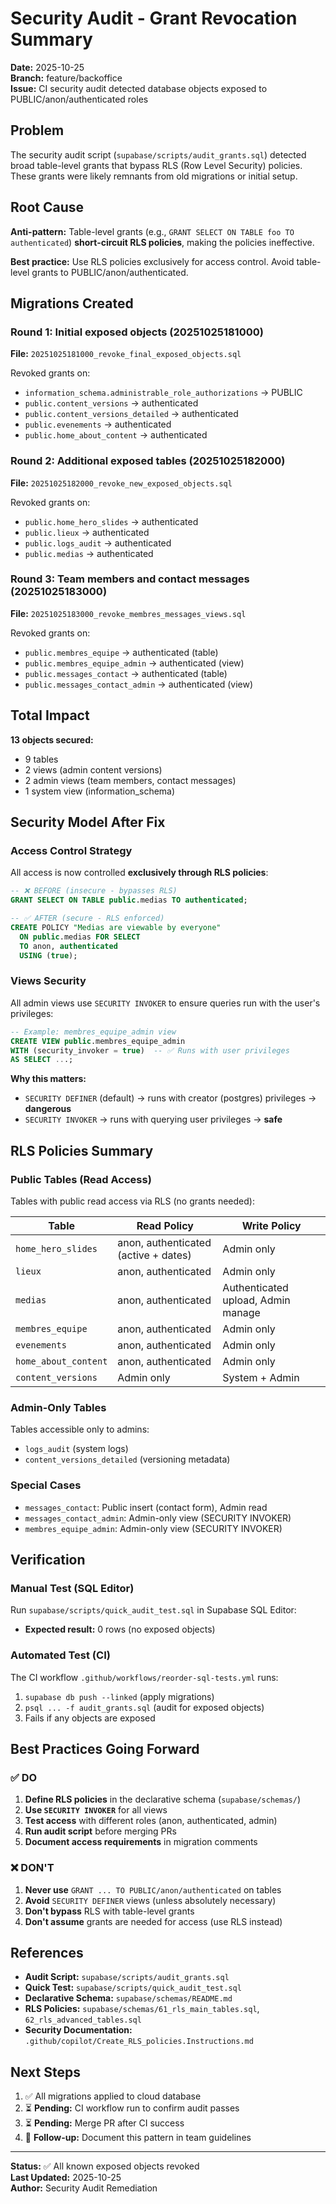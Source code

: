 # Security Audit - Grant Revocation Summary

**Date:** 2025-10-25  
**Branch:** feature/backoffice  
**Issue:** CI security audit detected database objects exposed to PUBLIC/anon/authenticated roles

## Problem

The security audit script (`supabase/scripts/audit_grants.sql`) detected broad table-level grants that bypass RLS (Row Level Security) policies. These grants were likely remnants from old migrations or initial setup.

## Root Cause

**Anti-pattern:** Table-level grants (e.g., `GRANT SELECT ON TABLE foo TO authenticated`) **short-circuit RLS policies**, making the policies ineffective.

**Best practice:** Use RLS policies exclusively for access control. Avoid table-level grants to PUBLIC/anon/authenticated.

## Migrations Created

### Round 1: Initial exposed objects (20251025181000)

**File:** `20251025181000_revoke_final_exposed_objects.sql`

Revoked grants on:
- `information_schema.administrable_role_authorizations` → PUBLIC
- `public.content_versions` → authenticated
- `public.content_versions_detailed` → authenticated
- `public.evenements` → authenticated
- `public.home_about_content` → authenticated

### Round 2: Additional exposed tables (20251025182000)

**File:** `20251025182000_revoke_new_exposed_objects.sql`

Revoked grants on:
- `public.home_hero_slides` → authenticated
- `public.lieux` → authenticated
- `public.logs_audit` → authenticated
- `public.medias` → authenticated

### Round 3: Team members and contact messages (20251025183000)

**File:** `20251025183000_revoke_membres_messages_views.sql`

Revoked grants on:
- `public.membres_equipe` → authenticated (table)
- `public.membres_equipe_admin` → authenticated (view)
- `public.messages_contact` → authenticated (table)
- `public.messages_contact_admin` → authenticated (view)

## Total Impact

**13 objects secured:**
- 9 tables
- 2 views (admin content versions)
- 2 admin views (team members, contact messages)
- 1 system view (information_schema)

## Security Model After Fix

### Access Control Strategy

All access is now controlled **exclusively through RLS policies**:

```sql
-- ❌ BEFORE (insecure - bypasses RLS)
GRANT SELECT ON TABLE public.medias TO authenticated;

-- ✅ AFTER (secure - RLS enforced)
CREATE POLICY "Medias are viewable by everyone"
  ON public.medias FOR SELECT
  TO anon, authenticated
  USING (true);
```

### Views Security

All admin views use `SECURITY INVOKER` to ensure queries run with the user's privileges:

```sql
-- Example: membres_equipe_admin view
CREATE VIEW public.membres_equipe_admin
WITH (security_invoker = true)  -- ✅ Runs with user privileges
AS SELECT ...;
```

**Why this matters:**
- `SECURITY DEFINER` (default) → runs with creator (postgres) privileges → **dangerous**
- `SECURITY INVOKER` → runs with querying user privileges → **safe**

## RLS Policies Summary

### Public Tables (Read Access)

Tables with public read access via RLS (no grants needed):

| Table | Read Policy | Write Policy |
|-------|-------------|--------------|
| `home_hero_slides` | anon, authenticated (active + dates) | Admin only |
| `lieux` | anon, authenticated | Admin only |
| `medias` | anon, authenticated | Authenticated upload, Admin manage |
| `membres_equipe` | anon, authenticated | Admin only |
| `evenements` | anon, authenticated | Admin only |
| `home_about_content` | anon, authenticated | Admin only |
| `content_versions` | Admin only | System + Admin |

### Admin-Only Tables

Tables accessible only to admins:

- `logs_audit` (system logs)
- `content_versions_detailed` (versioning metadata)

### Special Cases

- `messages_contact`: Public insert (contact form), Admin read
- `messages_contact_admin`: Admin-only view (SECURITY INVOKER)
- `membres_equipe_admin`: Admin-only view (SECURITY INVOKER)

## Verification

### Manual Test (SQL Editor)

Run `supabase/scripts/quick_audit_test.sql` in Supabase SQL Editor:
- **Expected result:** 0 rows (no exposed objects)

### Automated Test (CI)

The CI workflow `.github/workflows/reorder-sql-tests.yml` runs:
1. `supabase db push --linked` (apply migrations)
2. `psql ... -f audit_grants.sql` (audit for exposed objects)
3. Fails if any objects are exposed

## Best Practices Going Forward

### ✅ DO

1. **Define RLS policies** in the declarative schema (`supabase/schemas/`)
2. **Use `SECURITY INVOKER`** for all views
3. **Test access** with different roles (anon, authenticated, admin)
4. **Run audit script** before merging PRs
5. **Document access requirements** in migration comments

### ❌ DON'T

1. **Never use** `GRANT ... TO PUBLIC/anon/authenticated` on tables
2. **Avoid** `SECURITY DEFINER` views (unless absolutely necessary)
3. **Don't bypass** RLS with table-level grants
4. **Don't assume** grants are needed for access (use RLS instead)

## References

- **Audit Script:** `supabase/scripts/audit_grants.sql`
- **Quick Test:** `supabase/scripts/quick_audit_test.sql`
- **Declarative Schema:** `supabase/schemas/README.md`
- **RLS Policies:** `supabase/schemas/61_rls_main_tables.sql`, `62_rls_advanced_tables.sql`
- **Security Documentation:** `.github/copilot/Create_RLS_policies.Instructions.md`

## Next Steps

1. ✅ All migrations applied to cloud database
2. ⏳ **Pending:** CI workflow run to confirm audit passes
3. ⏳ **Pending:** Merge PR after CI success
4. 📝 **Follow-up:** Document this pattern in team guidelines

---

**Status:** ✅ All known exposed objects revoked  
**Last Updated:** 2025-10-25  
**Author:** Security Audit Remediation
